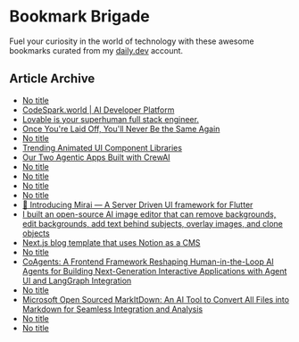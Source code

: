 # Bookmark Brigade
Fuel your curiosity in the world of technology with these awesome bookmarks curated from my [daily.dev](https://app.daily.dev/Anmol-Baranwal) account.

## Article Archive

<!-- DAILY-DEV-BOOKMARKS:START -->
- [No title](https://app.daily.dev/posts/9HYuw7SC4?utm_source=rss&utm_medium=bookmarks&utm_campaign=iWZFqWGzJuZ3TMf4ZW9aZ)
- [CodeSpark.world | AI Developer Platform](https://app.daily.dev/posts/O7f5Ae64H?utm_source=rss&utm_medium=bookmarks&utm_campaign=iWZFqWGzJuZ3TMf4ZW9aZ)
- [Lovable is your superhuman full stack engineer.](https://app.daily.dev/posts/tGDUnOcYn?utm_source=rss&utm_medium=bookmarks&utm_campaign=iWZFqWGzJuZ3TMf4ZW9aZ)
- [Once You&#39;re Laid Off, You&#39;ll Never Be the Same Again](https://app.daily.dev/posts/4anda22dA?utm_source=rss&utm_medium=bookmarks&utm_campaign=iWZFqWGzJuZ3TMf4ZW9aZ)
- [No title](https://app.daily.dev/posts/vE55AH3L6?utm_source=rss&utm_medium=bookmarks&utm_campaign=iWZFqWGzJuZ3TMf4ZW9aZ)
- [Trending Animated UI Component Libraries](https://app.daily.dev/posts/6H75BMn0g?utm_source=rss&utm_medium=bookmarks&utm_campaign=iWZFqWGzJuZ3TMf4ZW9aZ)
- [Our Two Agentic Apps Built with CrewAI](https://app.daily.dev/posts/nXtToNBoe?utm_source=rss&utm_medium=bookmarks&utm_campaign=iWZFqWGzJuZ3TMf4ZW9aZ)
- [No title](https://app.daily.dev/posts/PQ7H6WgS1?utm_source=rss&utm_medium=bookmarks&utm_campaign=iWZFqWGzJuZ3TMf4ZW9aZ)
- [No title](https://app.daily.dev/posts/x6nbWCYVc?utm_source=rss&utm_medium=bookmarks&utm_campaign=iWZFqWGzJuZ3TMf4ZW9aZ)
- [No title](https://app.daily.dev/posts/o22b8ayc8?utm_source=rss&utm_medium=bookmarks&utm_campaign=iWZFqWGzJuZ3TMf4ZW9aZ)
- [No title](https://app.daily.dev/posts/8j5ATGoRF?utm_source=rss&utm_medium=bookmarks&utm_campaign=iWZFqWGzJuZ3TMf4ZW9aZ)
- [🚀 Introducing Mirai — A Server Driven UI framework for Flutter](https://app.daily.dev/posts/5hGOIxs36?utm_source=rss&utm_medium=bookmarks&utm_campaign=iWZFqWGzJuZ3TMf4ZW9aZ)
- [I built an open-source AI image editor that can remove backgrounds, edit backgrounds, add text behind subjects, overlay images, and clone objects](https://app.daily.dev/posts/KUSTZSiKA?utm_source=rss&utm_medium=bookmarks&utm_campaign=iWZFqWGzJuZ3TMf4ZW9aZ)
- [Next.js blog template that uses Notion as a CMS](https://app.daily.dev/posts/nqrkEhERD?utm_source=rss&utm_medium=bookmarks&utm_campaign=iWZFqWGzJuZ3TMf4ZW9aZ)
- [No title](https://app.daily.dev/posts/tR04yFD4e?utm_source=rss&utm_medium=bookmarks&utm_campaign=iWZFqWGzJuZ3TMf4ZW9aZ)
- [CoAgents: A Frontend Framework Reshaping Human-in-the-Loop AI Agents for Building Next-Generation Interactive Applications with Agent UI and LangGraph Integration](https://app.daily.dev/posts/FFoXokmrq?utm_source=rss&utm_medium=bookmarks&utm_campaign=iWZFqWGzJuZ3TMf4ZW9aZ)
- [No title](https://app.daily.dev/posts/O7K4MvU6r?utm_source=rss&utm_medium=bookmarks&utm_campaign=iWZFqWGzJuZ3TMf4ZW9aZ)
- [Microsoft Open Sourced MarkItDown: An AI Tool to Convert All Files into Markdown for Seamless Integration and Analysis](https://app.daily.dev/posts/vrhQbwCuu?utm_source=rss&utm_medium=bookmarks&utm_campaign=iWZFqWGzJuZ3TMf4ZW9aZ)
- [No title](https://app.daily.dev/posts/97Ue5UOWk?utm_source=rss&utm_medium=bookmarks&utm_campaign=iWZFqWGzJuZ3TMf4ZW9aZ)
- [No title](https://app.daily.dev/posts/xcSz9Gw50?utm_source=rss&utm_medium=bookmarks&utm_campaign=iWZFqWGzJuZ3TMf4ZW9aZ)
<!-- DAILY-DEV-BOOKMARKS:END -->
